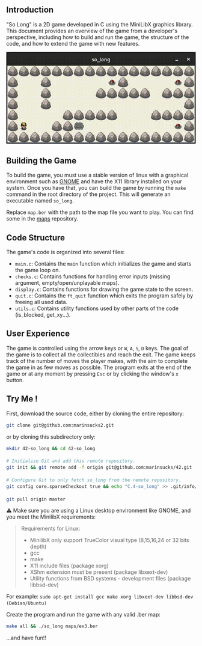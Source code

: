 ## Introduction

"So Long" is a 2D game developed in C using the MiniLibX graphics library. This document provides an overview of the game from a developer's perspective, including how to build and run the game, the structure of the code, and how to extend the game with new features.
<div align="center">
	<img src="../.misc/so_long.gif" alt="so_long.gif">
</div>

## Building the Game

To build the game, you must use a stable version of linux with a graphical environment such as [GNOME](https://wiki.gnome.org/Projects/GnomeShell/Extensions/StepByStepTutorial#Installing_GNOME_Shell_Extensionsand) and have the X11 library installed on your system. Once you have that, you can build the game by running the `make` command in the root directory of the project. This will generate an executable named `so_long`.

Replace `map.ber` with the path to the map file you want to play. You can find some in the [maps](./maps) repository.

## Code Structure

The game's code is organized into several files:

- `main.c`: Contains the `main` function which initializes the game and starts the game loop on.
- `checks.c`: Contains functions for handling error inputs (missing argument, empty/open/unplayable maps).
- `display.c`: Contains functions for drawing the game state to the screen.
- `quit.c`: Contains the `ft_quit` function which exits the program safely by freeing all used data.
- `utils.c`: Contains utility functions used by other parts of the code (is_blocked, get_xy...).


## User Experience

The game is controlled using the arrow keys or `W`, `A`, `S`, `D` keys. The goal of the game is to collect all the collectibles and reach the exit. The game keeps track of the number of moves the player makes, with the aim to complete the game in as few moves as possible. The program exits at the end of the game or at any moment by pressing `Esc` or by clicking the window's `x` button.


## Try Me !

First, download the source code, either by cloning the entire repository:
```bash
git clone git@github.com:marinsucks2.git
```

or by cloning this subdirectory only:
```bash
mkdir 42-so_long && cd 42-so_long

# Initialize Git and add this remote repository.
git init && git remote add -f origin git@github.com:marinsucks/42.git

# Configure Git to only fetch so_long from the remote repository.
git config core.sparseCheckout true && echo "C.4-so_long" >> .git/info/sparse-checkout

git pull origin master
```
⚠️ Make sure you are using a Linux desktop environment like GNOME, and you meet the MinilibX requirements:

> Requirements for Linux:
>  - MinilibX only support TrueColor visual type (8,15,16,24 or 32 bits depth) 
> - gcc
> - make
> - X11 include files (package xorg)
> - XShm extension must be present (package libxext-dev)
> - Utility functions from BSD systems - development files (package libbsd-dev)  
>   
For example: `sudo apt-get install gcc make xorg libxext-dev libbsd-dev (Debian/Ubuntu)`  


Create the program and run the game with any valid .ber map:
```bash
make all && ./so_long maps/ex3.ber
```

...and have fun!! 